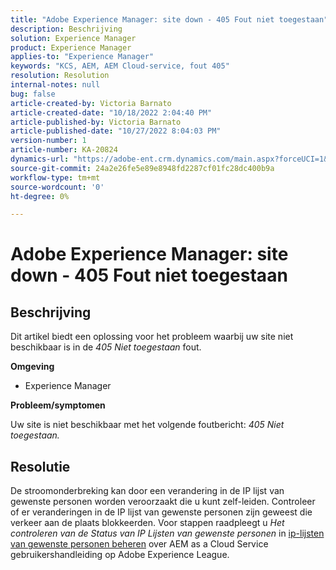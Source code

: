 ```yaml
---
title: "Adobe Experience Manager: site down - 405 Fout niet toegestaan"
description: Beschrijving
solution: Experience Manager
product: Experience Manager
applies-to: "Experience Manager"
keywords: "KCS, AEM, AEM Cloud-service, fout 405"
resolution: Resolution
internal-notes: null
bug: false
article-created-by: Victoria Barnato
article-created-date: "10/18/2022 2:04:40 PM"
article-published-by: Victoria Barnato
article-published-date: "10/27/2022 8:04:03 PM"
version-number: 1
article-number: KA-20824
dynamics-url: "https://adobe-ent.crm.dynamics.com/main.aspx?forceUCI=1&pagetype=entityrecord&etn=knowledgearticle&id=998fc2cc-ed4e-ed11-bba2-000d3a34e6e5"
source-git-commit: 24a2e26fe5e89e8948fd2287cf01fc28dc400b9a
workflow-type: tm+mt
source-wordcount: '0'
ht-degree: 0%

---
```


# Adobe Experience Manager: site down - 405 Fout niet toegestaan

## Beschrijving


Dit artikel biedt een oplossing voor het probleem waarbij uw site niet beschikbaar is in de *405 Niet toegestaan* fout.

<b>Omgeving</b>

- Experience Manager


<b>Probleem/symptomen</b>

Uw site is niet beschikbaar met het volgende foutbericht: *405 Niet toegestaan.*


## Resolutie


De stroomonderbreking kan door een verandering in de IP lijst van gewenste personen worden veroorzaakt die u kunt zelf-leiden. Controleer of er veranderingen in de IP lijst van gewenste personen zijn geweest die verkeer aan de plaats blokkeerden. Voor stappen raadpleegt u *Het controleren van de Status van IP Lijsten van gewenste personen* in [ip-lijsten van gewenste personen beheren](https://experienceleague.adobe.com/docs/experience-manager-cloud-service/content/implementing/using-cloud-manager/ip-allow-lists/managing-ip-allow-lists.html?lang=en) over AEM as a Cloud Service gebruikershandleiding op Adobe Experience League.
